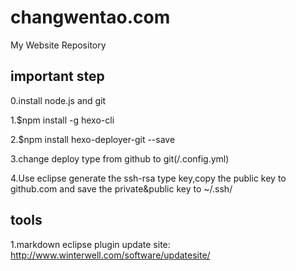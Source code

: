 changwentao.com
=================

My Website Repository 

## important step
0.install node.js and git
 
1.$npm install -g hexo-cli

2.$npm install hexo-deployer-git --save

3.change deploy type from github to git(/.config.yml)

4.Use eclipse generate the ssh-rsa type key,copy the public key to github.com and save the private&public key to ~/.ssh/

## tools
1.markdown eclipse plugin update site:
http://www.winterwell.com/software/updatesite/